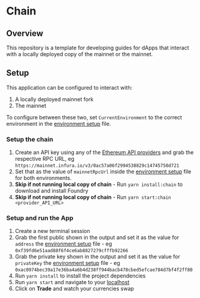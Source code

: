 # Chain

## Overview

This repository is a template for developing guides for dApps that interact with a locally deployed copy of the mainnet or the mainnet.
## Setup
This application can be configured to interact with:
1. A locally deployed mainnet fork
2. The mainnet

To configure between these two, set `CurrentEnvironment` to the correct environment in the [environment setup](./src/env.ts) file.

### Setup the chain

1. Create an API key using any of the [Ethereum API providers](https://docs.ethers.io/v5/api/providers/) and grab the respective RPC URL, eg `https://mainnet.infura.io/v3/0ac57a06f2994538829c14745750d721`
2. Set that as the value of `mainnetRpcUrl` inside the [environment setup](./src/env.ts) file for both environments.
3. **Skip if not running local copy of chain** - Run `yarn install:chain` to download and install Foundry
4. **Skip if not running local copy of chain** - Run `yarn start:chain <provider_API_URL>`

### Setup and run the App
1. Create a new terminal session
1. Grab the first public shown in the output and set it as the value for `address` the [environment setup](./src/env.ts) file - eg `0xf39fd6e51aad88f6f4ce6ab8827279cfffb92266`
2. Grab the private key shown in the output and set it as the value for `privateKey` the [environment setup](./src/env.ts) file - eg `0xac0974bec39a17e36ba4a6b4d238ff944bacb478cbed5efcae784d7bf4f2ff80`
3. Run `yarn install` to install the project dependencies
4. Run `yarn start` and navigate to your [localhost](http://localhost:3000/)
5. Click on **Trade** and watch your currencies swap